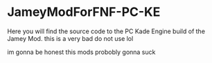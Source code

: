 # JameyModForFNF-PC-KE
Here you will find the source code to the PC Kade Engine build of the Jamey Mod.
this is a very bad do not use lol

im gonna be honest this mods probobly gonna suck
